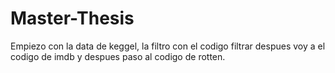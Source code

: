 # Master-Thesis

Empiezo con la data de keggel, la filtro con el codigo filtrar despues voy a el codigo de imdb y despues paso al codigo de rotten.
